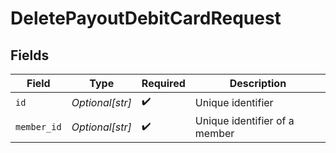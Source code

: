 # DeletePayoutDebitCardRequest


## Fields

| Field                         | Type                          | Required                      | Description                   |
| ----------------------------- | ----------------------------- | ----------------------------- | ----------------------------- |
| `id`                          | *Optional[str]*               | :heavy_check_mark:            | Unique identifier             |
| `member_id`                   | *Optional[str]*               | :heavy_check_mark:            | Unique identifier of a member |